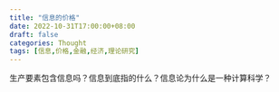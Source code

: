 ```yaml
---
title: "信息的价格"
date: 2022-10-31T17:00:00+08:00
draft: false
categories: Thought
tags: [信息,价格,金融,经济,理论研究]
---
```


生产要素包含信息吗？信息到底指的什么？信息论为什么是一种计算科学？
